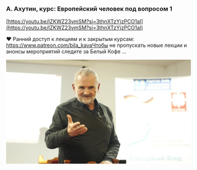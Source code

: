 
### А. Ахутин, курс: Европейский человек под вопросом 1



[https://youtu.be/lZKWZ23vmSM?si=3thnXTzYjzPCO1al](https://youtu.be/lZKWZ23vmSM?si=3thnXTzYjzPCO1al)


❤️ Ранний доступ к лекциям и к закрытым курсам: https://www.patreon.com/bila_kavaЧтобы не пропускать новые лекции и анонсы мероприятий следите за Белый Кофе ...


![1695180433_a-akhutin-kurs-evropeiskii-chelo_lZKWZ23vmSM.jpg](1695180433_a-akhutin-kurs-evropeiskii-chelo_lZKWZ23vmSM.jpg)

